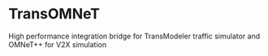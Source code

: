 # TransOMNeT
High performance integration bridge for TransModeler traffic simulator and OMNeT++ for V2X simulation
